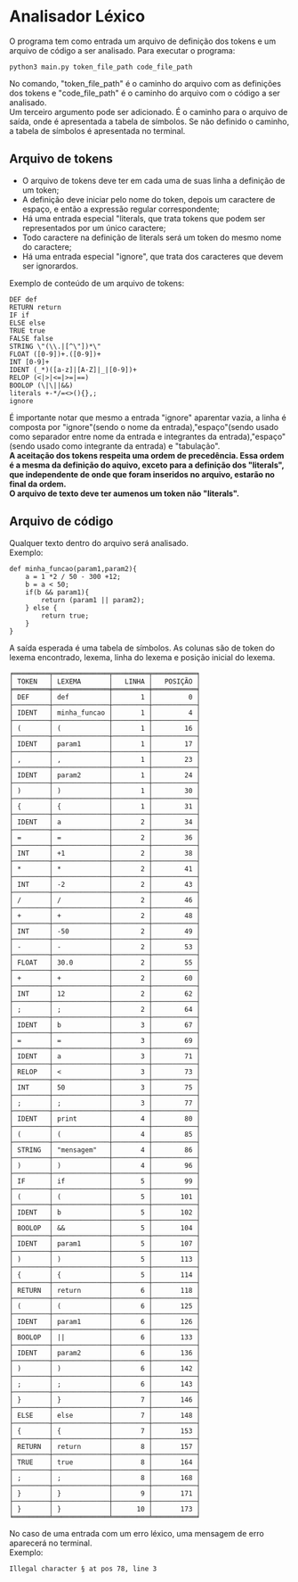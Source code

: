 # Analisador Léxico

O programa tem como entrada um arquivo de definição dos tokens e um arquivo de código a ser analisado. Para executar o programa:
```
python3 main.py token_file_path code_file_path
```
No comando, "token_file_path" é o caminho do arquivo com as definições dos tokens e "code_file_path" é o caminho do arquivo com o código a ser analisado.\
Um terceiro argumento pode ser adicionado. É o caminho para o arquivo de saída, onde é apresentada a tabela de símbolos. Se não definido o caminho, a tabela de símbolos é apresentada no terminal.

## Arquivo de tokens
- O arquivo de tokens deve ter em cada uma de suas linha a definição de um token;
- A definição deve iniciar pelo nome do token, depois um caractere de espaço, e então a expressão regular correspondente;
- Há uma entrada especial "literals, que trata tokens que podem ser representados por um único caractere;
- Todo caractere na definição de literals será um token do mesmo nome do caractere;
- Há uma entrada especial "ignore", que trata dos caracteres que devem ser ignorardos.

Exemplo de conteúdo de um arquivo de tokens:
```
DEF def
RETURN return
IF if
ELSE else
TRUE true
FALSE false
STRING \"(\\.|[^\"])*\"
FLOAT ([0-9])+.([0-9])+
INT [0-9]+
IDENT (_*)([a-z]|[A-Z]|_|[0-9])+
RELOP (<|>|<=|>=|==)
BOOLOP (\|\||&&)
literals +-*/=<>(){},;
ignore   		
```
É importante notar que mesmo a entrada "ignore" aparentar vazia, a linha é composta por "ignore"(sendo o nome da entrada),"espaço"(sendo usado como separador entre nome da entrada e integrantes da entrada),"espaço"(sendo usado como integrante da entrada) e "tabulação".\
**A aceitação dos tokens respeita uma ordem de precedência. Essa ordem é a mesma da definição do aquivo, exceto para a definição dos "literals", que independente de onde que foram inseridos no arquivo, estarão no final da ordem.**\
**O arquivo de texto deve ter aumenos um token não "literals".**

## Arquivo de código
Qualquer texto dentro do arquivo será analisado.\
Exemplo:
```
def minha_funcao(param1,param2){
	a = 1 *2 / 50 - 300 +12;
	b = a < 50;
	if(b && param1){
		return (param1 || param2);
	} else {
		return true;
	}
}
```
A saída esperada é uma tabela de símbolos. As colunas são de token do lexema encontrado, lexema, linha do lexema e posição inicial do lexema. 
```
╒═════════╤══════════════╤═════════╤═══════════╕
│ TOKEN   │ LEXEMA       │   LINHA │   POSIÇÃO │
╞═════════╪══════════════╪═════════╪═══════════╡
│ DEF     │ def          │       1 │         0 │
├─────────┼──────────────┼─────────┼───────────┤
│ IDENT   │ minha_funcao │       1 │         4 │
├─────────┼──────────────┼─────────┼───────────┤
│ (       │ (            │       1 │        16 │
├─────────┼──────────────┼─────────┼───────────┤
│ IDENT   │ param1       │       1 │        17 │
├─────────┼──────────────┼─────────┼───────────┤
│ ,       │ ,            │       1 │        23 │
├─────────┼──────────────┼─────────┼───────────┤
│ IDENT   │ param2       │       1 │        24 │
├─────────┼──────────────┼─────────┼───────────┤
│ )       │ )            │       1 │        30 │
├─────────┼──────────────┼─────────┼───────────┤
│ {       │ {            │       1 │        31 │
├─────────┼──────────────┼─────────┼───────────┤
│ IDENT   │ a            │       2 │        34 │
├─────────┼──────────────┼─────────┼───────────┤
│ =       │ =            │       2 │        36 │
├─────────┼──────────────┼─────────┼───────────┤
│ INT     │ +1           │       2 │        38 │
├─────────┼──────────────┼─────────┼───────────┤
│ *       │ *            │       2 │        41 │
├─────────┼──────────────┼─────────┼───────────┤
│ INT     │ -2           │       2 │        43 │
├─────────┼──────────────┼─────────┼───────────┤
│ /       │ /            │       2 │        46 │
├─────────┼──────────────┼─────────┼───────────┤
│ +       │ +            │       2 │        48 │
├─────────┼──────────────┼─────────┼───────────┤
│ INT     │ -50          │       2 │        49 │
├─────────┼──────────────┼─────────┼───────────┤
│ -       │ -            │       2 │        53 │
├─────────┼──────────────┼─────────┼───────────┤
│ FLOAT   │ 30.0         │       2 │        55 │
├─────────┼──────────────┼─────────┼───────────┤
│ +       │ +            │       2 │        60 │
├─────────┼──────────────┼─────────┼───────────┤
│ INT     │ 12           │       2 │        62 │
├─────────┼──────────────┼─────────┼───────────┤
│ ;       │ ;            │       2 │        64 │
├─────────┼──────────────┼─────────┼───────────┤
│ IDENT   │ b            │       3 │        67 │
├─────────┼──────────────┼─────────┼───────────┤
│ =       │ =            │       3 │        69 │
├─────────┼──────────────┼─────────┼───────────┤
│ IDENT   │ a            │       3 │        71 │
├─────────┼──────────────┼─────────┼───────────┤
│ RELOP   │ <            │       3 │        73 │
├─────────┼──────────────┼─────────┼───────────┤
│ INT     │ 50           │       3 │        75 │
├─────────┼──────────────┼─────────┼───────────┤
│ ;       │ ;            │       3 │        77 │
├─────────┼──────────────┼─────────┼───────────┤
│ IDENT   │ print        │       4 │        80 │
├─────────┼──────────────┼─────────┼───────────┤
│ (       │ (            │       4 │        85 │
├─────────┼──────────────┼─────────┼───────────┤
│ STRING  │ "mensagem"   │       4 │        86 │
├─────────┼──────────────┼─────────┼───────────┤
│ )       │ )            │       4 │        96 │
├─────────┼──────────────┼─────────┼───────────┤
│ IF      │ if           │       5 │        99 │
├─────────┼──────────────┼─────────┼───────────┤
│ (       │ (            │       5 │       101 │
├─────────┼──────────────┼─────────┼───────────┤
│ IDENT   │ b            │       5 │       102 │
├─────────┼──────────────┼─────────┼───────────┤
│ BOOLOP  │ &&           │       5 │       104 │
├─────────┼──────────────┼─────────┼───────────┤
│ IDENT   │ param1       │       5 │       107 │
├─────────┼──────────────┼─────────┼───────────┤
│ )       │ )            │       5 │       113 │
├─────────┼──────────────┼─────────┼───────────┤
│ {       │ {            │       5 │       114 │
├─────────┼──────────────┼─────────┼───────────┤
│ RETURN  │ return       │       6 │       118 │
├─────────┼──────────────┼─────────┼───────────┤
│ (       │ (            │       6 │       125 │
├─────────┼──────────────┼─────────┼───────────┤
│ IDENT   │ param1       │       6 │       126 │
├─────────┼──────────────┼─────────┼───────────┤
│ BOOLOP  │ ||           │       6 │       133 │
├─────────┼──────────────┼─────────┼───────────┤
│ IDENT   │ param2       │       6 │       136 │
├─────────┼──────────────┼─────────┼───────────┤
│ )       │ )            │       6 │       142 │
├─────────┼──────────────┼─────────┼───────────┤
│ ;       │ ;            │       6 │       143 │
├─────────┼──────────────┼─────────┼───────────┤
│ }       │ }            │       7 │       146 │
├─────────┼──────────────┼─────────┼───────────┤
│ ELSE    │ else         │       7 │       148 │
├─────────┼──────────────┼─────────┼───────────┤
│ {       │ {            │       7 │       153 │
├─────────┼──────────────┼─────────┼───────────┤
│ RETURN  │ return       │       8 │       157 │
├─────────┼──────────────┼─────────┼───────────┤
│ TRUE    │ true         │       8 │       164 │
├─────────┼──────────────┼─────────┼───────────┤
│ ;       │ ;            │       8 │       168 │
├─────────┼──────────────┼─────────┼───────────┤
│ }       │ }            │       9 │       171 │
├─────────┼──────────────┼─────────┼───────────┤
│ }       │ }            │      10 │       173 │
╘═════════╧══════════════╧═════════╧═══════════╛

```
No caso de uma entrada com um erro léxico, uma mensagem de erro aparecerá no terminal.\
Exemplo:
```
Illegal character § at pos 78, line 3
```